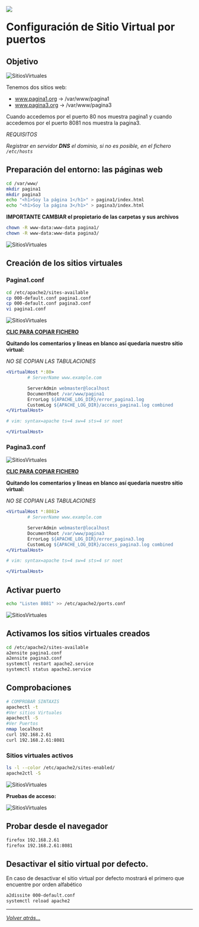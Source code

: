 <img src="/imagenes/MI-LICENCIA88x31.png" style="float: left; margin-right: 10px;" />

# Configuración de Sitio Virtual por puertos

## Objetivo

![SitiosVirtuales](../../../imagenes/apache2/esquemaDeRedPuertos.jpg)

Tenemos dos sitios web:

- www.pagina1.org → /var/www/pagina1
- www.pagina3.org → /var/www/pagina3

Cuando accedemos por el puerto 80 nos muestra pagina1 y cuando accedemos por el puerto 8081 nos muestra la pagina3.

*REQUISITOS*

*Registrar en servidor **DNS** el dominio, si no es posible, en el fichero ``/etc/hosts``*

## Preparación del entorno: las páginas web

```bash
cd /var/www/
mkdir pagina1
mkdir pagina3
echo "<h1>Soy la página 1</h1>" > pagina1/index.html
echo "<h1>Soy la página 3</h1>" > pagina3/index.html
```

**IMPORTANTE CAMBIAR el propietario de las carpetas y sus archivos**

```bash
chown -R www-data:www-data pagina1/
chown -R www-data:www-data pagina3/
```

![SitiosVirtuales](../../../imagenes/apache2/SitiosVirtualesCreadosPuertos.jpg)

## Creación de los sitios virtuales

### Pagina1.conf
```bash
cd /etc/apache2/sites-available
cp 000-default.conf pagina1.conf
cp 000-default.conf pagina3.conf
vi pagina1.conf
```
![SitiosVirtuales](../../../imagenes/apache2/pagina1Puerto.jpg)

[**CLIC PARA COPIAR FICHERO**](./pagina1.conf)

**Quitando los comentarios y lineas en blanco así quedaría nuestro sitio virtual:**

*NO SE COPIAN LAS TABULACIONES*
```apache
<VirtualHost *:80>
        # ServerName www.example.com

        ServerAdmin webmaster@localhost
        DocumentRoot /var/www/pagina1
        ErrorLog ${APACHE_LOG_DIR}/error_pagina1.log
        CustomLog ${APACHE_LOG_DIR}/access_pagina1.log combined
</VirtualHost>

# vim: syntax=apache ts=4 sw=4 sts=4 sr noet

</VirtualHost>
```
### Pagina3.conf

![SitiosVirtuales](../../../imagenes/apache2/pagina3Puerto.jpg)

[**CLIC PARA COPIAR FICHERO**](./pagina3.conf)

**Quitando los comentarios y lineas en blanco así quedaría nuestro sitio virtual:**

*NO SE COPIAN LAS TABULACIONES*
```apache
<VirtualHost *:8081>
        # ServerName www.example.com

        ServerAdmin webmaster@localhost
        DocumentRoot /var/www/pagina3
        ErrorLog ${APACHE_LOG_DIR}/error_pagina3.log
        CustomLog ${APACHE_LOG_DIR}/access_pagina3.log combined
</VirtualHost>

# vim: syntax=apache ts=4 sw=4 sts=4 sr noet

</VirtualHost>
```

## Activar puerto

```bash
echo "Listen 8081" >> /etc/apache2/ports.conf
```

![SitiosVirtuales](../../../imagenes/apache2/puerto.jpg)

## Activamos los sitios virtuales creados

```bash
cd /etc/apache2/sites-available
a2ensite pagina1.conf
a2ensite pagina3.conf
systemctl restart apache2.service
systemctl status apache2.service
```

## Comprobaciones

```bash
# COMPROBAR SINTAXIS
apachectl -t
#Ver sitios Virtuales
apachectl -S
#Ver Puertos
nmap localhost
curl 192.168.2.61
curl 192.168.2.61:8081
```

### Sitios virtuales activos

```bash
ls -l --color /etc/apache2/sites-enabled/
apache2ctl -S
```

![SitiosVirtuales](../../../imagenes/apache2/puertosSitios.jpg)


**Pruebas de acceso:**

![SitiosVirtuales](../../../imagenes/apache2/accesoPaginas.png)

## Probar desde el navegador

```bash
firefox 192.168.2.61
firefox 192.168.2.61:8081
```

## Desactivar el sitio virtual por defecto.

En caso de desactivar el sitio virtual por defecto mostrará el primero que encuentre por orden alfabético 

```bash
a2dissite 000-default.conf 
systemctl reload apache2
```
_________________________________________________
*[Volver atrás...](/README.md)*

